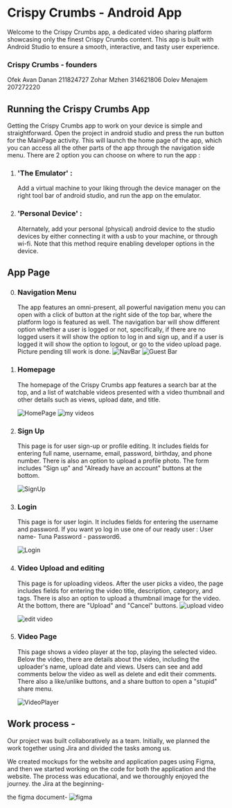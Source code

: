 
 # Crispy Crumbs - Android App

 Welcome to the Crispy Crumbs app, a dedicated video sharing platform showcasing only the finest Crispy Crumbs content. This app is built with Android Studio to ensure a smooth, interactive, and tasty user experience.

### Crispy Crumbs - founders
Ofek Avan Danan 211824727
Zohar Mzhen 314621806
Dolev Menajem 207272220

## Running the Crispy Crumbs App
Getting the Crispy Crumbs app to work on your device is simple and straightforward.
Open the project in android studio and press the run button for the MainPage activity.
This will launch the home page of the app, which you can access all the other parts of the app through the navigation side menu.
There are 2 option you can choose on where to run the app :
  1. ### 'The Emulator' :
     Add a virtual machine to your liking through the device manager on the right tool bar of android studio, and run the app on the emulator.
  2. ### 'Personal Device' :
     Alternately, add your personal (physical) android device to the studio devices by either connecting it with a usb to your machine, or through wi-fi. Note that this method require enabling developer options in the device.

## App Page
0. ### Navigation Menu

   The app features an omni-present, all powerful navigation menu you can open with a click of button at the right side of the top bar, where the platform logo is featured as well.
   The navigation bar will show different option whether a user is logged or not, specifically, if there are no logged users it will show the option to log in and sign up, and if a user is logged
   it will show the option to logout, or go to the video upload page.
    Picture pending till work is done.
    ![NavBar](./demonstration/NavBar.jpg)
    ![Guest Bar](./demonstration/Guest_Bar.jpg)

1. ### Homepage
  
    The homepage of the Crispy Crumbs app features a search bar at the top, and a list of watchable videos presented with a video thumbnail and other details such as views, upload date, and title.

   ![HomePage](./demonstration/HomePage.jpg)
   ![my videos](./demonstration/my_videos.jpg)

2. ### Sign Up
  
   This page is for user sign-up or profile editing. It includes fields for entering full name, username, email, password, birthday, and phone number. There is also an option to upload a profile photo.
   The form includes "Sign up" and "Already have an account" buttons at the bottom.

   ![SignUp](./demonstration/SignUp.jpg)

3. ### Login

   This page is for user login. It includes fields for entering the username and password. If you want yo log in use one of our ready user : User name- Tuna Password - password6.

   ![Login](./demonstration/Login.jpg)

5. ### Video Upload and editing

   This page is for uploading videos. After the user picks a video, the page includes fields for entering the video title, description, category, and tags. There is also an option to upload a thumbnail image for the video. At the bottom, there are "Upload" and "Cancel" buttons.
   ![upload video](./demonstration/upload_video.jpg)

   ![edit video](./demonstration/edit_video.jpg)

6. ### Video Page

   This page shows a video player at the top, playing the selected video. Below the video, there are details about the video, including the uploader's name, upload date and views. Users can see and add comments below the video as well as delete and edit their comments.
    There also a like/unlike buttons, and a share button to open a "stupid" share menu.

   ![VideoPlayer](./demonstration/VideoPlayer.jpg)

## Work process -  
Our project was built collaboratively as a team. 
Initially, we planned the work together using Jira and divided the tasks among us. 

We created mockups for the website and application pages using Figma, and then we started working on the code for both the application and the website. The process was educational, and we thoroughly enjoyed the journey.
the Jira at the beginning-


the figma document-
![figma](./demonstration/figma.png)